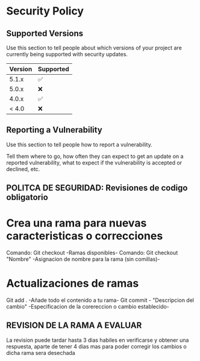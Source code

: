 # Security Policy

## Supported Versions

Use this section to tell people about which versions of your project are
currently being supported with security updates.

| Version | Supported          |
| ------- | ------------------ |
| 5.1.x   | :white_check_mark: |
| 5.0.x   | :x:                |
| 4.0.x   | :white_check_mark: |
| < 4.0   | :x:                |

## Reporting a Vulnerability

Use this section to tell people how to report a vulnerability.

Tell them where to go, how often they can expect to get an update on a
reported vulnerability, what to expect if the vulnerability is accepted or
declined, etc.

## POLITCA DE SEGURIDAD: Revisiones de codigo obligatorio

# Crea una rama para nuevas caracteristicas o  correcciones

 Comando: Git checkout -Ramas disponibles-
 Comando: Git checkout "Nombre" -Asignacion de nombre para la rama (sin comillas)-

# Actualizaciones de ramas 
 Git add . -Añade todo el contenido a tu rama-
 Git commit - "Descripcion del cambio" -Especificacion de la corereccion o cambio establecido-

 ## REVISION DE LA RAMA A EVALUAR

  La revision puede tardar hasta 3 dias habiles en verificarse y obtener una respuesta, aparte de tener 4 dias mas para poder corregir los cambios o dicha rama sera desechada
  
